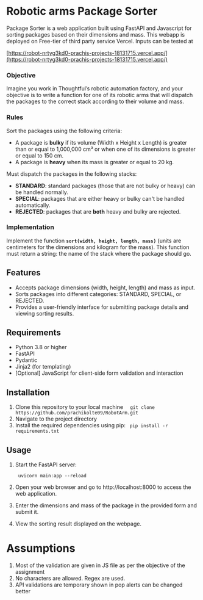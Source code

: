 # Robotic arms Package Sorter

Package Sorter is a web application built using FastAPI and Javascript for sorting packages based on their dimensions and mass. This webapp is deployed on Free-tier of third party service Vercel. 
Inputs can be tested at 

[https://robot-nrtyg3kd0-prachis-projects-18131715.vercel.app/](https://robot-nrtyg3kd0-prachis-projects-18131715.vercel.app/)

### Objective

Imagine you work in Thoughtful’s robotic automation factory, and your objective is to write a function for one of its robotic arms that will dispatch the packages to the correct stack according to their volume and mass.

### Rules

Sort the packages using the following criteria:

- A package is **bulky** if its volume (Width x Height x Length) is greater than or equal to 1,000,000 cm³ or when one of its dimensions is greater or equal to 150 cm.
- A package is **heavy** when its mass is greater or equal to 20 kg.

Must dispatch the packages in the following stacks:

- **STANDARD**: standard packages (those that are not bulky or heavy) can be handled normally.
- **SPECIAL**: packages that are either heavy or bulky can't be handled automatically.
- **REJECTED**: packages that are **both** heavy and bulky are rejected.

### Implementation

Implement the function **`sort(width, height, length, mass)`** (units are centimeters for the dimensions and kilogram for the mass). This function must return a string: the name of the stack where the package should go.

## Features

- Accepts package dimensions (width, height, length) and mass as input.
- Sorts packages into different categories: STANDARD, SPECIAL, or REJECTED.
- Provides a user-friendly interface for submitting package details and viewing sorting results.

## Requirements

- Python 3.8 or higher
- FastAPI
- Pydantic
- Jinja2 (for templating)
- [Optional] JavaScript for client-side form validation and interaction

## Installation

1. Clone this repository to your local machine
  `  git clone https://github.com/prachikolte09/RobotArm.git`
2. Navigate to the project directory
3. Install the required dependencies using pip:
   ` pip install -r requirements.txt`

## Usage

1. Start the FastAPI server:

   ` uvicorn main:app --reload`
2. Open your web browser and go to http://localhost:8000 to access the web application.

3. Enter the dimensions and mass of the package in the provided form and submit it.

4. View the sorting result displayed on the webpage.


# Assumptions
1. Most of the validation are given in JS file as per the objective of the assignment 
2. No characters are allowed. Regex are used.
3. API validations are temporary shown in pop alerts can be changed better